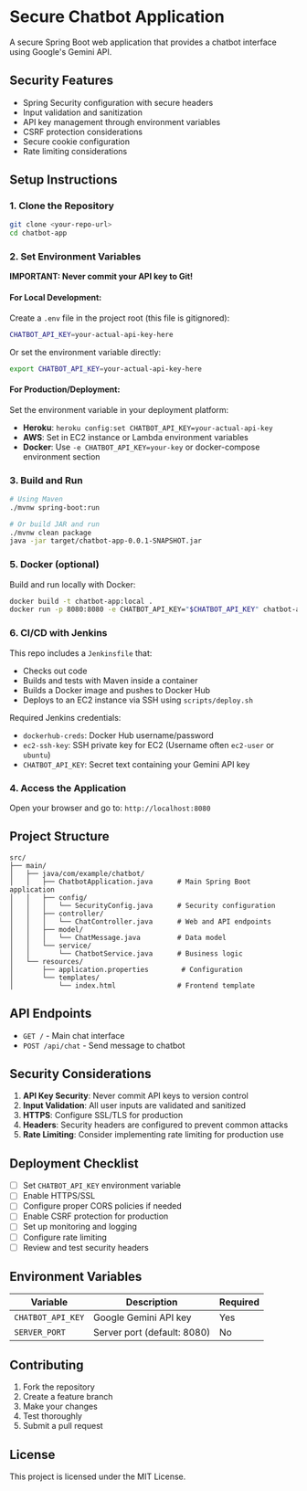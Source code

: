 # Secure Chatbot Application

A secure Spring Boot web application that provides a chatbot interface using Google's Gemini API.

## Security Features

- Spring Security configuration with secure headers
- Input validation and sanitization
- API key management through environment variables
- CSRF protection considerations
- Secure cookie configuration
- Rate limiting considerations

## Setup Instructions

### 1. Clone the Repository
```bash
git clone <your-repo-url>
cd chatbot-app
```

### 2. Set Environment Variables
**IMPORTANT: Never commit your API key to Git!**

#### For Local Development:
Create a `.env` file in the project root (this file is gitignored):
```bash
CHATBOT_API_KEY=your-actual-api-key-here
```

Or set the environment variable directly:
```bash
export CHATBOT_API_KEY=your-actual-api-key-here
```

#### For Production/Deployment:
Set the environment variable in your deployment platform:
- **Heroku**: `heroku config:set CHATBOT_API_KEY=your-actual-api-key`
- **AWS**: Set in EC2 instance or Lambda environment variables
- **Docker**: Use `-e CHATBOT_API_KEY=your-key` or docker-compose environment section

### 3. Build and Run
```bash
# Using Maven
./mvnw spring-boot:run

# Or build JAR and run
./mvnw clean package
java -jar target/chatbot-app-0.0.1-SNAPSHOT.jar
```

### 5. Docker (optional)
Build and run locally with Docker:
```bash
docker build -t chatbot-app:local .
docker run -p 8080:8080 -e CHATBOT_API_KEY="$CHATBOT_API_KEY" chatbot-app:local
```

### 6. CI/CD with Jenkins
This repo includes a `Jenkinsfile` that:
- Checks out code
- Builds and tests with Maven inside a container
- Builds a Docker image and pushes to Docker Hub
- Deploys to an EC2 instance via SSH using `scripts/deploy.sh`

Required Jenkins credentials:
- `dockerhub-creds`: Docker Hub username/password
- `ec2-ssh-key`: SSH private key for EC2 (Username often `ec2-user` or `ubuntu`)
- `CHATBOT_API_KEY`: Secret text containing your Gemini API key

### 4. Access the Application
Open your browser and go to: `http://localhost:8080`

## Project Structure
```
src/
├── main/
│   ├── java/com/example/chatbot/
│   │   ├── ChatbotApplication.java      # Main Spring Boot application
│   │   ├── config/
│   │   │   └── SecurityConfig.java      # Security configuration
│   │   ├── controller/
│   │   │   └── ChatController.java      # Web and API endpoints
│   │   ├── model/
│   │   │   └── ChatMessage.java         # Data model
│   │   └── service/
│   │       └── ChatbotService.java      # Business logic
│   └── resources/
│       ├── application.properties        # Configuration
│       └── templates/
│           └── index.html               # Frontend template
```

## API Endpoints

- `GET /` - Main chat interface
- `POST /api/chat` - Send message to chatbot

## Security Considerations

1. **API Key Security**: Never commit API keys to version control
2. **Input Validation**: All user inputs are validated and sanitized
3. **HTTPS**: Configure SSL/TLS for production
4. **Headers**: Security headers are configured to prevent common attacks
5. **Rate Limiting**: Consider implementing rate limiting for production use

## Deployment Checklist

- [ ] Set `CHATBOT_API_KEY` environment variable
- [ ] Enable HTTPS/SSL
- [ ] Configure proper CORS policies if needed
- [ ] Enable CSRF protection for production
- [ ] Set up monitoring and logging
- [ ] Configure rate limiting
- [ ] Review and test security headers

## Environment Variables

| Variable | Description | Required |
|----------|-------------|----------|
| `CHATBOT_API_KEY` | Google Gemini API key | Yes |
| `SERVER_PORT` | Server port (default: 8080) | No |

## Contributing

1. Fork the repository
2. Create a feature branch
3. Make your changes
4. Test thoroughly
5. Submit a pull request

## License

This project is licensed under the MIT License.
